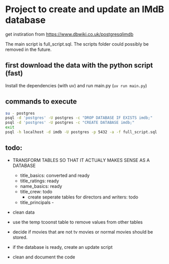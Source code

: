 # Project to create and update an IMdB database

get instiration from https://www.dbwiki.co.uk/postgresqlimdb

The main script is full_script.sql. The scripts folder could possibly be removed in the future.

## first download the data with the python script (fast)

Install the dependencies (with uv) and run main.py (`uv run main.py`)

## commands to execute

```bash
su - postgres
psql -d 'postgres' -U postgres -c "DROP DATABASE IF EXISTS imdb;"
psql -d 'postgres' -U postgres -c "CREATE DATABASE imdb;"
exit
psql -h localhost -d imdb -U postgres -p 5432 -a -f full_script.sql
```


## todo:

- TRANSFORM TABLES SO THAT IT ACTUALY MAKES SENSE AS A DATABASE
    + title_basics: converted and ready
    + title_ratings: ready
    + name_basics: ready
    + title_crew: todo
        - create seperate tables for directors and writers: todo
    + title_principals -

- clean data
- use the temp tcoonst table to remove values from other tables
- decide if movies that are not tv movies or normal movies should be stored.
- if the database is ready, create an update script
- clean and document the code



